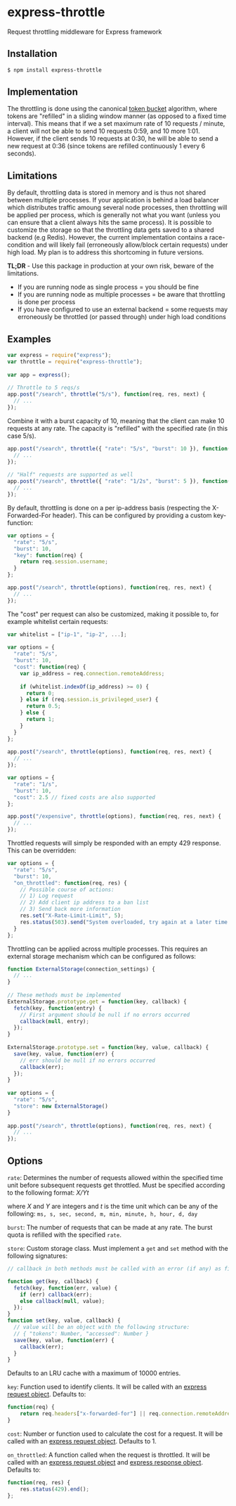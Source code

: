 # express-throttle
Request throttling middleware for Express framework

## Installation

```bash
$ npm install express-throttle
```

## Implementation

The throttling is done using the canonical [token bucket](https://en.wikipedia.org/wiki/Token_bucket) algorithm, where tokens are "refilled" in a sliding window manner (as opposed to a fixed time interval). This means that if we a set maximum rate of 10 requests / minute, a client will not be able to send 10 requests 0:59, and 10 more 1:01. However, if the client sends 10 requests at 0:30, he will be able to send a new request at 0:36 (since tokens are refilled continuously 1 every 6 seconds).

## Limitations

By default, throttling data is stored in memory and is thus not shared between multiple processes. If your application is behind a load balancer which distributes traffic amoung several node processes, then throttling will be applied per process, which is generally not what you want (unless you can ensure that a client always hits the same process). It is possible to customize the storage so that the throttling data gets saved to a shared backend (e.g Redis). However, the current implementation contains a race-condition and will likely fail (erroneously allow/block certain requests) under high load. My plan is to address this shortcoming in future versions.

**TL;DR** - Use this package in production at your own risk, beware of the limitations.
* If you are running node as single process = you should be fine
* If you are running node as multiple processes = be aware that throttling is done per process
* If you have configured to use an external backend = some requests may erroneously be throttled (or passed through) under high load conditions

## Examples

```js
var express = require("express");
var throttle = require("express-throttle");
  
var app = express();
  
// Throttle to 5 reqs/s
app.post("/search", throttle("5/s"), function(req, res, next) {
  // ...
});
```
Combine it with a burst capacity of 10, meaning that the client can make 10 requests at any rate. The capacity is "refilled" with the specified rate (in this case 5/s).
```js
app.post("/search", throttle({ "rate": "5/s", "burst": 10 }), function(req, res, next) {
  // ...
});
  
// "Half" requests are supported as well
app.post("/search", throttle({ "rate": "1/2s", "burst": 5 }), function(req, res, next) {
  // ...
});
```
By default, throttling is done on a per ip-address basis (respecting the X-Forwarded-For header). This can be configured by providing a custom key-function:
```js
var options = {
  "rate": "5/s",
  "burst": 10,
  "key": function(req) {
    return req.session.username;
  }
};

app.post("/search", throttle(options), function(req, res, next) {
  // ...
});
```
The "cost" per request can also be customized, making it possible to, for example whitelist certain requests:
```js
var whitelist = ["ip-1", "ip-2", ...];
  
var options = {
  "rate": "5/s",
  "burst": 10,
  "cost": function(req) {
    var ip_address = req.connection.remoteAddress;
      
    if (whitelist.indexOf(ip_address) >= 0) {
      return 0;
    } else if (req.session.is_privileged_user) {
      return 0.5;
    } else {
      return 1;
    }
  }
};
  
app.post("/search", throttle(options), function(req, res, next) {
  // ...
});

var options = {
  "rate": "1/s",
  "burst": 10,
  "cost": 2.5 // fixed costs are also supported
};

app.post("/expensive", throttle(options), function(req, res, next) {
  // ...
});
```
Throttled requests will simply be responded with an empty 429 response. This can be overridden:
```js
var options = {
  "rate": "5/s",
  "burst": 10,
  "on_throttled": function(req, res) {
    // Possible course of actions:
    // 1) Log request
    // 2) Add client ip address to a ban list
    // 3) Send back more information
    res.set("X-Rate-Limit-Limit", 5);
    res.status(503).send("System overloaded, try again at a later time.");
  }
};
```
Throttling can be applied across multiple processes. This requires an external storage mechanism which can be configured as follows:
```js
function ExternalStorage(connection_settings) {
  // ...
}
  
// These methods must be implemented
ExternalStorage.prototype.get = function(key, callback) {
  fetch(key, function(entry) {
    // First argument should be null if no errors occurred
    callback(null, entry);
  });
}
  
ExternalStorage.prototype.set = function(key, value, callback) {
  save(key, value, function(err) {
    // err should be null if no errors occurred
    callback(err); 
  });
}
  
var options = {
  "rate": "5/s",
  "store": new ExternalStorage()
}
  
app.post("/search", throttle(options), function(req, res, next) {
  // ...
});
```

## Options

`rate`: Determines the number of requests allowed within the specified time unit before subsequent requests get throttled. Must be specified according to the following format: *X/Yt*

where *X* and *Y* are integers and *t* is the time unit which can be any of the following: `ms, s, sec, second, m, min, minute, h, hour, d, day` 

`burst`: The number of requests that can be made at any rate. The burst quota is refilled with the specified `rate`.

`store`: Custom storage class. Must implement a `get` and `set` method with the following signatures:
```js
// callback in both methods must be called with an error (if any) as first argument

function get(key, callback) {
  fetch(key, function(err, value) {
    if (err) callback(err);
    else callback(null, value);
  });
}
function set(key, value, callback) {
  // value will be an object with the following structure:
  // { "tokens": Number, "accessed": Number }
  save(key, value, function(err) {
    callback(err);
  }
}
```
Defaults to an LRU cache with a maximum of 10000 entries.

`key`: Function used to identify clients. It will be called with an [express request object](http://expressjs.com/en/4x/api.html#req). Defaults to:
```js
function(req) {
	return req.headers["x-forwarded-for"] || req.connection.remoteAddress;
}
```

`cost`: Number or function used to calculate the cost for a request. It will be called with an [express request object](http://expressjs.com/en/4x/api.html#req). Defaults to 1.

`on_throttled`: A function called when the request is throttled. It will be called with an [express request object](http://expressjs.com/en/4x/api.html#req) and [express response object](http://expressjs.com/en/4x/api.html#res). Defaults to:
```js
function(req, res) {
	res.status(429).end();
};
```